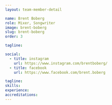 ```yaml
---
layout: team-member-detail

name: Brent Boberg
role: Mixer, Songwriter
image: brent-boberg
slug: brent-boberg
order: 3

tagline: 

social:
  - title: instagram
    url: https://www.instagram.com/brentboberg/
  - title: facebook
    url: https://www.facebook.com/brent.boberg

tagline:
skills:
experience: 
accreditations: 
---
```

